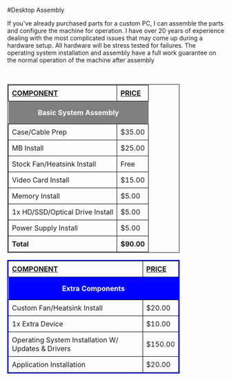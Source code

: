 #Desktop Assembly

If you've already purchased parts for a custom PC, I can assemble the parts and configure the machine for operation. I have over 20 years of experience dealing with the most complicated issues that may come up during a hardware setup. All hardware will be stress tested for failures. The operating system installation and assembly have a full work guarantee on the normal operation of the machine after assembly

<p>&nbsp;</p>
<div class="table-container">
<div class="desktop-assembly-table1">
<table style="width: 100%; max-width: 400px; border: 2px solid grey;">
<tbody>
<tr>
<td style="border: 1px solid black; padding: 0.5em; text-decoration: underline;"><strong>COMPONENT</strong></td>
<td style="border: 1px solid black; padding: 0.5em; text-decoration: underline;"><strong>PRICE</strong></td>
</tr>
<tr><th style="background-color: grey; color: white; padding: 1em;" colspan="2"><span style="text-align: center;">Basic System Assembly</span></th></tr>
<tr>
<td style="border: 1px solid black; padding: 0.5em;">Case/Cable Prep</td>
<td style="border: 1px solid black; padding: 0.5em;">$35.00</td>
</tr>
<tr>
<td style="border: 1px solid black; padding: 0.5em;">MB Install</td>
<td style="border: 1px solid black; padding: 0.5em;">$25.00</td>
</tr>
<tr>
<td style="border: 1px solid black; padding: 0.5em;">Stock Fan/Heatsink Install</td>
<td style="border: 1px solid black; padding: 0.5em;">Free</td>
</tr>
<tr>
<td style="border: 1px solid black; padding: 0.5em;">Video Card Install</td>
<td style="border: 1px solid black; padding: 0.5em;">$15.00</td>
</tr>
<tr>
<td style="border: 1px solid black; padding: 0.5em;">Memory Install</td>
<td style="border: 1px solid black; padding: 0.5em;">$5.00</td>
</tr>
<tr>
<td style="border: 1px solid black; padding: 0.5em;">1x HD/SSD/Optical Drive Install</td>
<td style="border: 1px solid black; padding: 0.5em;">$5.00</td>
</tr>
<tr>
<td style="border: 1px solid black; padding: 0.5em;">Power Supply Install</td>
<td style="border: 1px solid black; padding: 0.5em;">$5.00</td>
</tr>
<tr>
<td style="border: 1px solid black; padding: 0.5em;"><strong>Total</strong></td>
<td style="border: 1px solid black; padding: 0.5em;"><strong>$90.00</strong></td>
</tr>
</tbody>
</table>
</div>
<div class="desktop-assembly-table2">
<table style="width: 100%; max-width: 400px; border: 2px solid blue;">
<tbody>
<tr>
<td style="border: 1px solid black; padding: 0.5em; text-decoration: underline;"><strong>COMPONENT</strong></td>
<td style="border: 1px solid black; padding: 0.5em; text-decoration: underline;"><strong>PRICE</strong></td>
</tr>
<tr><th style="background-color: blue; color: white; padding: 1em;" colspan="2"><span style="text-align: center;">Extra Components</span></th></tr>
<tr>
<td style="border: 1px solid black; padding: 0.5em;">Custom Fan/Heatsink Install</td>
<td style="border: 1px solid black; padding: 0.5em;">$20.00</td>
</tr>
<tr>
<td style="border: 1px solid black; padding: 0.5em;">1x Extra Device</td>
<td style="border: 1px solid black; padding: 0.5em;">$10.00</td>
</tr>
<tr>
<td style="border: 1px solid black; padding: 0.5em;">Operating System Installation W/ Updates &amp; Drivers</td>
<td style="border: 1px solid black; padding: 0.5em;">$150.00</td>
</tr>
<tr>
<td style="border: 1px solid black; padding: 0.5em;">Application Installation</td>
<td style="border: 1px solid black; padding: 0.5em;">$20.00</td>
</tr>
</tbody>
</table>
</div>
</div>